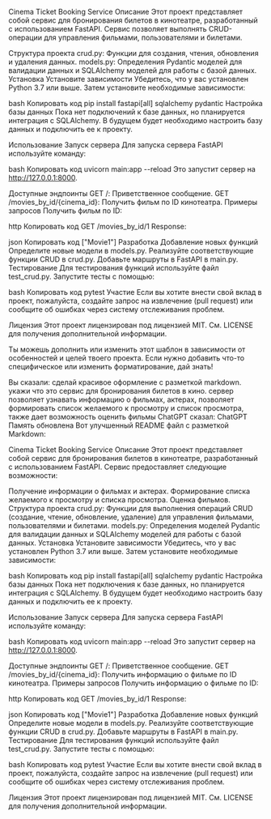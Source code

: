 Cinema Ticket Booking Service
Описание
Этот проект представляет собой сервис для бронирования билетов в кинотеатре, разработанный с использованием FastAPI. Сервис позволяет выполнять CRUD-операции для управления фильмами, пользователями и билетами.

Структура проекта
crud.py: Функции для создания, чтения, обновления и удаления данных.
models.py: Определения Pydantic моделей для валидации данных и SQLAlchemy моделей для работы с базой данных.
Установка
Установите зависимости
Убедитесь, что у вас установлен Python 3.7 или выше. Затем установите необходимые зависимости:

bash
Копировать код
pip install fastapi[all] sqlalchemy pydantic
Настройка базы данных
Пока нет подключений к базе данных, но планируется интеграция с SQLAlchemy. В будущем будет необходимо настроить базу данных и подключить ее к проекту.

Использование
Запуск сервера
Для запуска сервера FastAPI используйте команду:

bash
Копировать код
uvicorn main:app --reload
Это запустит сервер на http://127.0.0.1:8000.

Доступные эндпоинты
GET /: Приветственное сообщение.
GET /movies_by_id/{cinema_id}: Получить фильм по ID кинотеатра.
Примеры запросов
Получить фильм по ID:

http
Копировать код
GET /movies_by_id/1
Response:

json
Копировать код
["Movie1"]
Разработка
Добавление новых функций
Определите новые модели в models.py.
Реализуйте соответствующие функции CRUD в crud.py.
Добавьте маршруты в FastAPI в main.py.
Тестирование
Для тестирования функций используйте файл test_crud.py. Запустите тесты с помощью:

bash
Копировать код
pytest
Участие
Если вы хотите внести свой вклад в проект, пожалуйста, создайте запрос на извлечение (pull request) или сообщите об ошибках через систему отслеживания проблем.

Лицензия
Этот проект лицензирован под лицензией MIT. См. LICENSE для получения дополнительной информации.

Ты можешь дополнить или изменить этот шаблон в зависимости от особенностей и целей твоего проекта. Если нужно добавить что-то специфическое или изменить форматирование, дай знать!






Вы сказали:
сделай красивое оформление с разметкой markdown.
укажи что это сервис для бронирования билетов в кино. сервер позволяет узнавать информацию о фильмах, актерах, позволяет формировать список желаемого к просмотру и список просмотра, также дает возможность оценить фильмы
ChatGPT сказал:
ChatGPT
Память обновлена
Вот улучшенный README файл с разметкой Markdown:

Cinema Ticket Booking Service
Описание
Этот проект представляет собой сервис для бронирования билетов в кинотеатре, разработанный с использованием FastAPI. Сервис предоставляет следующие возможности:

Получение информации о фильмах и актерах.
Формирование списка желаемого к просмотру и списка просмотра.
Оценка фильмов.
Структура проекта
crud.py: Функции для выполнения операций CRUD (создание, чтение, обновление, удаление) для управления фильмами, пользователями и билетами.
models.py: Определения моделей Pydantic для валидации данных и SQLAlchemy моделей для работы с базой данных.
Установка
Установите зависимости
Убедитесь, что у вас установлен Python 3.7 или выше. Затем установите необходимые зависимости:

bash
Копировать код
pip install fastapi[all] sqlalchemy pydantic
Настройка базы данных
Пока нет подключения к базе данных, но планируется интеграция с SQLAlchemy. В будущем будет необходимо настроить базу данных и подключить ее к проекту.

Использование
Запуск сервера
Для запуска сервера FastAPI используйте команду:

bash
Копировать код
uvicorn main:app --reload
Это запустит сервер на http://127.0.0.1:8000.

Доступные эндпоинты
GET /: Приветственное сообщение.
GET /movies_by_id/{cinema_id}: Получить информацию о фильме по ID кинотеатра.
Примеры запросов
Получить информацию о фильме по ID:

http
Копировать код
GET /movies_by_id/1
Response:

json
Копировать код
["Movie1"]
Разработка
Добавление новых функций
Определите новые модели в models.py.
Реализуйте соответствующие функции CRUD в crud.py.
Добавьте маршруты в FastAPI в main.py.
Тестирование
Для тестирования функций используйте файл test_crud.py. Запустите тесты с помощью:

bash
Копировать код
pytest
Участие
Если вы хотите внести свой вклад в проект, пожалуйста, создайте запрос на извлечение (pull request) или сообщите об ошибках через систему отслеживания проблем.

Лицензия
Этот проект лицензирован под лицензией MIT. См. LICENSE для получения дополнительной информации.

